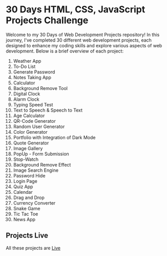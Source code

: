 # 30 Days HTML, CSS, JavaScript Projects Challenge

Welcome to my 30 Days of Web Development Projects repository! In this journey, I've completed 30 different web development projects, each designed to enhance my coding skills and explore various aspects of web development. Below is a brief overview of each project:

1. Weather App
2. To-Do List
3. Generate Password
4. Notes Taking App
5. Calculator
6. Background Remove Tool
7. Digital Clock
8. Alarm Clock
9. Typing Speed Test
10. Text to Speech & Speech to Text
11. Age Calculator
12. QR-Code Generator
13. Random User Generator
14. Color Generator
15. Portfolio with Integration of Dark Mode
16. Quote Generator
17. Image Gallery
18. PopUp - Form Submission
19. Stop-Watch
20. Background Remove Effect
21. Image Search Engine
22. Password Hide
23. Login Page
24. Quiz App
25. Calendar
26. Drag and Drop
27. Currency Converter
28. Snake Game
29. Tic Tac Toe
30. News App
## Projects Live
All these projects are <a href="https://projects.azhardev.me/">Live</a>

